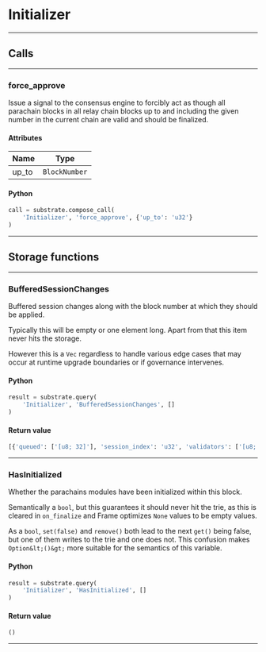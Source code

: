
# Initializer

---------
## Calls

---------
### force_approve
Issue a signal to the consensus engine to forcibly act as though all parachain
blocks in all relay chain blocks up to and including the given number in the current
chain are valid and should be finalized.
#### Attributes
| Name | Type |
| -------- | -------- | 
| up_to | `BlockNumber` | 

#### Python
```python
call = substrate.compose_call(
    'Initializer', 'force_approve', {'up_to': 'u32'}
)
```

---------
## Storage functions

---------
### BufferedSessionChanges
 Buffered session changes along with the block number at which they should be applied.

 Typically this will be empty or one element long. Apart from that this item never hits
 the storage.

 However this is a `Vec` regardless to handle various edge cases that may occur at runtime
 upgrade boundaries or if governance intervenes.

#### Python
```python
result = substrate.query(
    'Initializer', 'BufferedSessionChanges', []
)
```

#### Return value
```python
[{'queued': ['[u8; 32]'], 'session_index': 'u32', 'validators': ['[u8; 32]']}]
```
---------
### HasInitialized
 Whether the parachains modules have been initialized within this block.

 Semantically a `bool`, but this guarantees it should never hit the trie,
 as this is cleared in `on_finalize` and Frame optimizes `None` values to be empty values.

 As a `bool`, `set(false)` and `remove()` both lead to the next `get()` being false, but one of
 them writes to the trie and one does not. This confusion makes `Option&lt;()&gt;` more suitable for
 the semantics of this variable.

#### Python
```python
result = substrate.query(
    'Initializer', 'HasInitialized', []
)
```

#### Return value
```python
()
```
---------